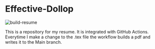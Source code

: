 # Effective-Dollop

![build-resume](https://github.com/janpreet/effective-dollop/workflows/build-resume/badge.svg)

This is a repository for my resume. It is integrated with GitHub Actions. Everytime I make a change to the .tex file the workflow builds a pdf and writes it to the Main branch.